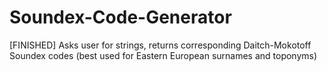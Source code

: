 # Soundex-Code-Generator
[FINISHED] Asks user for strings, returns corresponding Daitch-Mokotoff Soundex codes (best used for Eastern European surnames and toponyms)
